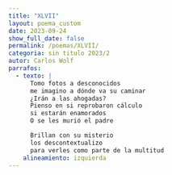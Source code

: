 ```yaml
---
title: "XLVII"
layout: poema_custom
date: 2023-09-24
show_full_date: false
permalink: /poemas/XLVII/
categoria: sin titulo 2023/2
autor: Carlos Wolf
parrafos:
  - texto: |
      Tomo fotos a desconocidos
      me imagino a dónde va su caminar
      ¿Irán a las ahogadas?
      Pienso en si reprobaron cálculo
      si estarán enamorados
      O se les murió el padre

      Brillan con su misterio
      los descontextualizo
      para verles como parte de la multitud
    alineamiento: izquierda
---
```

